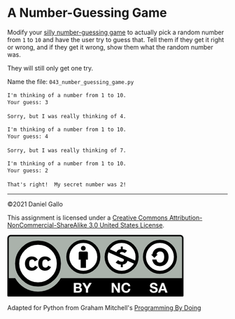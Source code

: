 # A Number-Guessing Game

Modify your [silly number-guessing game](040-the-worst-number-guessing-game-ever.md) to actually pick a random number from `1` to `10` and have the user try to guess that. Tell them if they get it right or wrong, and if they get it wrong, show them what the random number was.

They will still only get one try.

Name the file: `043_number_guessing_game.py`

```
I'm thinking of a number from 1 to 10.
Your guess: 3

Sorry, but I was really thinking of 4.

```

```
I'm thinking of a number from 1 to 10.
Your guess: 4

Sorry, but I was really thinking of 7.

```

```
I'm thinking of a number from 1 to 10.
Your guess: 2

That's right!  My secret number was 2!

```

---


©2021 Daniel Gallo


This assignment is licensed under a
[Creative Commons Attribution-NonCommercial-ShareAlike 3.0 United States License](https://creativecommons.org/licenses/by-nc-sa/3.0/us/deed.en_US).  

![Creative Commons License](images/by-nc-sa.png)


Adapted for Python from Graham Mitchell's [Programming By Doing](https://programmingbydoing.com/)